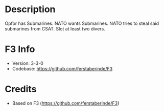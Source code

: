 # Description #

Opfor has Submarines. NATO wants Submarines. NATO tries to steal said submarines from CSAT. Slot at least two divers.

# F3 Info #

* Version: 3-3-0
* Codebase: https://github.com/ferstaberinde/F3

# Credits #

* Based on F3 (https://github.com/ferstaberinde/F3)
